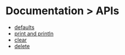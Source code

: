 # Documentation > APIs

- [defaults](https://github.com/shuoros/JTerminal/blob/main/doc/APIs/00defaults.md)
- [print and println](https://github.com/shuoros/JTerminal/blob/main/doc/APIs/01print.md)
- [clear](https://github.com/shuoros/JTerminal/blob/main/doc/APIs/02clear.md)
- [delete](https://github.com/shuoros/JTerminal/blob/main/doc/APIs/03delete.md)

